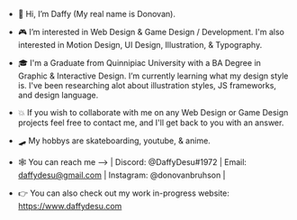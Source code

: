- 🧝 Hi, I’m Daffy (My real name is Donovan).
- 🎮 I’m interested in Web Design & Game Design / Development. I'm also interested in Motion Design, UI Design, Illustration, & Typography.
- 🎓 I'm a Graduate from Quinnipiac University with a BA Degree in Graphic & Interactive Design. I’m currently learning what my design style is. I've been researching alot about illustration styles, JS frameworks, and design language.
- 💥 If you wish to collaborate with me on any Web Design or Game Design projects feel free to contact me, and I'll get back to you with an answer.
- 🛹 My hobbys are skateboarding, youtube, & anime.
- 🕸️ You can reach me --> | Discord: @DaffyDesu#1972 | Email: daffydesu@gmail.com | Instagram: @donovanbruhson |

- 👉 You can also check out my work in-progress website: https://www.daffydesu.com
